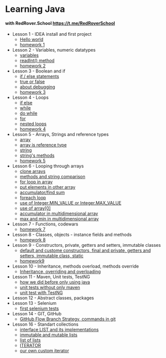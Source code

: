 # Learning Java

#### with RedRover.School https://t.me/RedRoverSchool

* Lesson 1 - IDEA install and first project
    - [Hello world](https://github.com/Sensation3000/JavaLearning/blob/main/src/main/java/lesson01/Lesson1.java)
    - [homework 1](https://github.com/Sensation3000/JavaLearning/tree/main/src/main/java/homework01)
* Lesson 2 - Variables, numeric datatypes
    - [variables](https://github.com/Sensation3000/JavaLearning/blob/main/src/main/java/lesson02/Lesson2.java)
    - [readInt() method](https://github.com/Sensation3000/JavaLearning/blob/main/src/main/java/lesson02/Adder.java)
    - [homework 2](https://github.com/Sensation3000/JavaLearning/tree/main/src/main/java/homework02)
* Lesson 3 - Boolean and if
    - [if / else statements](https://github.com/Sensation3000/JavaLearning/blob/main/src/main/java/lesson03/Lesson3_1.java)
    - [true or false](https://github.com/Sensation3000/JavaLearning/blob/main/src/main/java/lesson03/Lesson3_2.java)
    - [about debugging](https://github.com/Sensation3000/JavaLearning/blob/main/src/main/java/lesson03/Lesson3_3.java)
    - [homework 3](https://github.com/Sensation3000/JavaLearning/tree/main/src/main/java/homework03)
* Lesson 4 - Loops
    - [if else](https://github.com/Sensation3000/JavaLearning/blob/main/src/main/java/lesson04/Lesson4_1.java)
    - [while](https://github.com/Sensation3000/JavaLearning/blob/main/src/main/java/lesson04/Lesson4_2.java)
    - [do while](https://github.com/Sensation3000/JavaLearning/blob/main/src/main/java/lesson04/Lesson4_3.java)
    - [for](https://github.com/Sensation3000/JavaLearning/blob/main/src/main/java/lesson04/Lesson4_4.java)
    - [nested loops](https://github.com/Sensation3000/JavaLearning/blob/main/src/main/java/lesson04/Lesson4_5.java)
    - [homework 4](https://github.com/Sensation3000/JavaLearning/tree/main/src/main/java/homework04)
* Lesson 5 - Arrays, Strings and reference types
    - [array](https://github.com/Sensation3000/JavaLearning/blob/main/src/main/java/lesson05/Lesson5_1.java)
    - [array is reference type](https://github.com/Sensation3000/JavaLearning/blob/main/src/main/java/lesson05/Lesson5_2.java)
    - [string](https://github.com/Sensation3000/JavaLearning/blob/main/src/main/java/lesson05/Lesson5_3.java)
    - [string's methods](https://github.com/Sensation3000/JavaLearning/blob/main/src/main/java/lesson05/Lesson5_4.java)
    - [homework 5](https://github.com/Sensation3000/JavaLearning/tree/main/src/main/java/homework05)
* Lesson 6 - Looping through arrays
    - [clone arrays](https://github.com/Sensation3000/JavaLearning/blob/main/src/main/java/lesson06/Lesson6_1.java)
    - [methods and string comparison](https://github.com/Sensation3000/JavaLearning/blob/main/src/main/java/lesson06/Lesson6_2.java)
    - [for loop in array](https://github.com/Sensation3000/JavaLearning/blob/main/src/main/java/lesson06/Lesson6_3.java)
    - [put elements in other array](https://github.com/Sensation3000/JavaLearning/blob/main/src/main/java/lesson06/Lesson6_4.java)
    - [accumulator/find sum](https://github.com/Sensation3000/JavaLearning/blob/main/src/main/java/lesson06/Lesson6_5.java)
    - [foreach loop](https://github.com/Sensation3000/JavaLearning/blob/main/src/main/java/lesson06/Lesson6_6.java)
    - [use of Integer.MIN_VALUE or Integer.MAX_VALUE](https://github.com/Sensation3000/JavaLearning/blob/main/src/main/java/lesson06/Lesson6_7.java)
    - [use of array\[0\]](https://github.com/Sensation3000/JavaLearning/blob/main/src/main/java/lesson06/Lesson6_8.java)
    - [accumulator in multidimensional array](https://github.com/Sensation3000/JavaLearning/blob/main/src/main/java/lesson06/Lesson6_9.java)
    - [max and min in multidimensional array](https://github.com/Sensation3000/JavaLearning/blob/main/src/main/java/lesson06/Lesson6_10.java)
* Lesson 7 - Functions, codewars
    - [homework 7](https://github.com/Sensation3000/JavaLearning/tree/main/src/main/java/homework07)
* Lesson 8 - Classes, objects - instance fields and methods
    - [homework 8](https://github.com/Sensation3000/JavaLearning/tree/main/src/main/java/homework08)
* Lesson 9 - Constructors, private, getters and setters, immutable classes
    - [default and custome constructors, final and private, getters and setters, immutable class, static](https://github.com/Sensation3000/JavaLearning/tree/main/src/main/java/lesson09)
    - [homework9](https://github.com/Sensation3000/JavaLearning/tree/main/src/main/java/homework09)
* Lesson 10 - Inheritance, methods overload, methods override
    - [Inheritance, overriding and overloading](https://github.com/Sensation3000/JavaLearning/tree/main/src/main/java/lesson10)
* Lesson 11 - Maven, Unit tests, TestNG
    - [how we did before only using java](https://github.com/Sensation3000/JavaLearning/blob/main/src/main/java/lesson11/Lesson11.java)
    - [unit tests without only maven](https://github.com/Sensation3000/JavaLearning/blob/main/src/test/java/lesson11/Lesson11_UnitTests.java)
    - [unit test with TestNG](https://github.com/Sensation3000/JavaLearning/blob/main/src/test/java/lesson11/Lesson11_UnitTestsWithTestNG.java)
* Lesson 12 - Abstract classes, packages
* Lesson 13 - Selenium
    - [first selenium tests](https://github.com/Sensation3000/JavaLearning/tree/main/src/test/java/lesson13)
* Lesson 14 - GIT, GitHub
    - [GitHub Flow Branch Strategy, commands in git](https://github.com/Sensation3000/JavaLearning/blob/main/src/main/java/lesson14/git.md)
* Lesson 16 - Standart collections
    - [interface LIST and its implementations](https://github.com/Sensation3000/JavaLearning/blob/main/src/main/java/lesson16/Lesson16_1.java)
    - [immutable and mutable lists](https://github.com/Sensation3000/JavaLearning/blob/main/src/main/java/lesson16/Lesson16_2.java)
    - [list of lists](https://github.com/Sensation3000/JavaLearning/blob/main/src/main/java/lesson16/Lesson16_3.java)
    - [ITERATOR](https://github.com/Sensation3000/JavaLearning/blob/main/src/main/java/lesson16/Lesson16_4.java)
    - [our own custom iterator](https://github.com/Sensation3000/JavaLearning/blob/main/src/main/java/lesson16/Lesson16_5Random_Iterator.java)